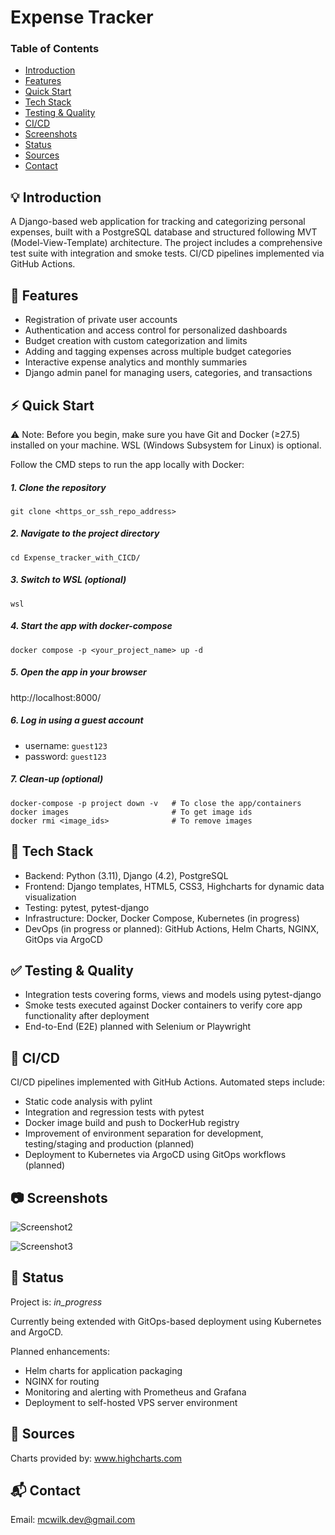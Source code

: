 # Expense Tracker

### Table of Contents
* [Introduction](#introduction)
* [Features](#-features)
* [Quick Start](#-quick-start)
* [Tech Stack](#-tech-stack)
* [Testing & Quality](#-testing--quality)
* [CI/CD](#-cicd)
* [Screenshots](#-screenshots)
* [Status](#-status)
* [Sources](#-sources)
* [Contact](#-contact)

## 💡 Introduction
A Django-based web application for tracking and categorizing personal expenses, built with a PostgreSQL database and structured following MVT (Model-View-Template) architecture. The project includes a comprehensive test suite with integration and smoke tests. CI/CD pipelines implemented via GitHub Actions. 

## 🚀 Features
- Registration of private user accounts
- Authentication and access control for personalized dashboards
- Budget creation with custom categorization and limits
- Adding and tagging expenses across multiple budget categories
- Interactive expense analytics and monthly summaries
- Django admin panel for managing users, categories, and transactions

## ⚡ Quick Start
⚠️ Note: Before you begin, make sure you have Git and Docker (≥27.5) installed on your machine. WSL (Windows Subsystem for Linux) is optional.

Follow the CMD steps to run the app locally with Docker:
##### 1. Clone the repository
```git clone <https_or_ssh_repo_address>```

##### 2. Navigate to the project directory
```cd Expense_tracker_with_CICD/```

##### 3. Switch to WSL (optional)
```wsl```

##### 4. Start the app with docker-compose
```docker compose -p <your_project_name> up -d```

##### 5. Open the app in your browser
http://localhost:8000/

##### 6. Log in using a guest account
- username: ```guest123```
- password: ```guest123```

##### 7. Clean-up (optional)
```
docker-compose -p project down -v   # To close the app/containers
docker images                       # To get image ids
docker rmi <image_ids>              # To remove images
```

## 🧪 Tech Stack
- Backend: Python (3.11), Django (4.2), PostgreSQL
- Frontend: Django templates, HTML5, CSS3, Highcharts for dynamic data visualization
- Testing: pytest, pytest-django
- Infrastructure: Docker, Docker Compose, Kubernetes (in progress)
- DevOps (in progress or planned): GitHub Actions, Helm Charts, NGINX, GitOps via ArgoCD

## ✅ Testing & Quality
- Integration tests covering forms, views and models using pytest-django
- Smoke tests executed against Docker containers to verify core app functionality after deployment
- End-to-End (E2E) planned with Selenium or Playwright

## 🔄 CI/CD
CI/CD pipelines implemented with GitHub Actions. Automated steps include:
- Static code analysis with pylint
- Integration and regression tests with pytest
- Docker image build and push to DockerHub registry
- Improvement of environment separation for development, testing/staging and production (planned)
- Deployment to Kubernetes via ArgoCD using GitOps workflows (planned)

## 📷 Screenshots

![Screenshot2](other/screenshots/dashboard.png)

![Screenshot3](other/screenshots/analysis_v1.png)

## 📌 Status
Project is: _in_progress_

Currently being extended with GitOps-based deployment using Kubernetes and ArgoCD.

Planned enhancements:
- Helm charts for application packaging
- NGINX for routing
- Monitoring and alerting with Prometheus and Grafana
- Deployment to self-hosted VPS server environment

## 📂 Sources
Charts provided by: www.highcharts.com

## 📬 Contact
Email: mcwilk.dev@gmail.com

